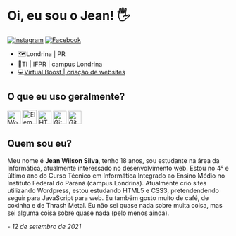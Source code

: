 
<h1>Oi, eu sou o Jean! 🖐️</h1>

[![Instagram](https://img.shields.io/badge/Instagram-E4405F?style=for-the-badge&logo=instagram&logoColor=white)](https://www.instagram.com/jean.justanotheruser/)
[![Facebook](https://img.shields.io/badge/Facebook-1877F2?style=for-the-badge&logo=facebook&logoColor=white)](https://www.facebook.com/profile.php?id=100071531963286)


<ul>
    <li>🗺️Londrina | PR<br></li>
    <li>📝TI | IFPR | campus Londrina<br></li>
    <li>💻<a href="https://emplacandosites.com">Virtual Boost | criação de websites</a></li>
</ul>



<h2>O que eu uso geralmente?</h2>
<p>
<img src="https://cdn.jsdelivr.net/gh/devicons/devicon/icons/wordpress/wordpress-plain.svg" alt="Wordpress" height="30" width="30">
<img src="https://cdn4.iconfinder.com/data/icons/logos-and-brands/512/109_Elementor_logo_logos-512.png" alt="Elementor" height="32" width="32">
<img src="https://cdn.jsdelivr.net/gh/devicons/devicon/icons/html5/html5-original.svg" alt="HTML5" height="30" width="30">
<img src="https://cdn.jsdelivr.net/gh/devicons/devicon/icons/git/git-original.svg" alt="Git" height="30" width="30" >
<img src="https://cdn.jsdelivr.net/gh/devicons/devicon/icons/vscode/vscode-original.svg" alt="Git" height="30" width="30" >
</p>
  
<h2>Quem sou eu?</h2>
            <p>
                Meu nome é <strong>Jean Wilson Silva</strong>, tenho 18 anos, sou estudante na área da Informática, atualmente interessado no desenvolvimento web. Estou no 4° e último ano do Curso Técnico em Informática Integrado ao Ensino Médio no Instituto Federal do Paraná (campus Londrina). Atualmente crio sites utilizando Wordpress, estou estudando HTML5 e CSS3, pretendendendo seguir para JavaScript para web. Eu também gosto muito de café, de coxinha e de Thrash Metal. Eu não sei quase nada sobre muita coisa, mas sei alguma coisa sobre quase nada (pelo menos ainda).
                <p><em>- 12 de setembro de 2021</em></p>
            </p>

